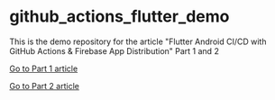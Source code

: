 # github_actions_flutter_demo

This is the demo repository for the article "Flutter Android CI/CD with GitHub Actions & Firebase App Distribution" Part 1 and 2

[Go to Part 1 article](https://medium.com/@michaelamadheo/flutter-android-ci-cd-with-github-actions-firebase-app-distribution-part-1-building-the-app-7822c91d19ee)

[Go to Part 2 article](https://medium.com/@michaelamadheo/flutter-android-ci-cd-with-github-actions-firebase-app-distribution-part-2-distributing-the-d7002865351a)
